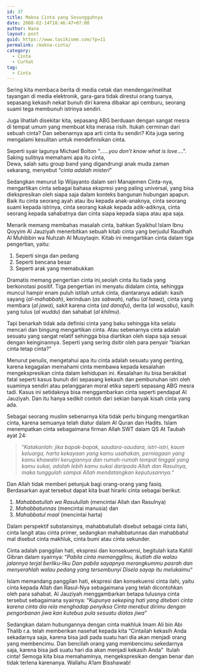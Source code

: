 ```yaml
---
id: 37
title: Makna Cinta yang Sesungguhnya
date: 2008-02-14T18:46:47+07:00
author: Nana
layout: post
guid: https://www.tasikisme.com/?p=11
permalink: /makna-cinta/
category:
  - Cinta
  - Curhat
tag:
  - Cinta
---
```

Sering kita membaca berita di media cetak dan mendengar/melihat tayangan di media elektronik, gara-gara tidak direstui orang tuanya, sepasang kekasih nekat bunuh diri karena dibakar api cemburu, seorang suami tega membunuh istrinya sendiri.

Juga lihatlah disekitar kita, sepasang ABG berduaan dengan sangat mesra di tempat umum yang membuat kita merasa risih. Itukah cerminan dari sebuah cinta? Dan sebenarnya apa arti cinta itu sendiri? Kita juga sering mengalami kesulitan untuk mendefinisikan cinta.

Seperti syair lagunya Michael Bolton “……_you don’t know what is love_….”. Saking sulitnya memahami apa itu cinta,  
Dewa, salah satu group band yang digandrungi anak muda zaman sekarang, menyebut “_cinta adalah misteri_”

Sedangkan menurut Iip Wijayanto dalam seri Manajemen Cinta-nya, mengartikan cinta sebagai bahasa ekspresi yang paling universal, yang bisa diekspresikan oleh siapa saja dalam konteks bangunan hubungan apapun. Baik itu cinta seorang ayah atau ibu kepada anak-anaknya, cinta seorang suami kepada istrinya, cinta seorang kakak kepada adik-adiknya, cinta seorang kepada sahabatnya dan cinta siapa kepada siapa atau apa saja.

Menarik memang membahas masalah cinta, bahkan Syaikhul Islam Ibnu Qoyyim Al Jauziyah menerbitkan sebuah kitab cinta yang berjudul Raudhah Al Muhibbin wa Nuhzah Al Musytaqin. Kitab ini mengartikan cinta dalam tiga pengertian, yaitu:

  1. Seperti singa dan pedang
  2. Seperti bencana besar
  3. Seperti arak yang memabukkan

Dramatis memang pengertian cinta ini,seolah cinta itu tiada yang berkonotasi positif. Tiga pengertian ini menyatu didalam cinta, sehingga muncul hampir enam puluh istilah untuk cinta, diantaranya adalah: kasih sayang (_al-mahabbah_), kerinduan (_as sabwah_), nafsu (_al hawa_), cinta yang membara (_al jawa_), sakit karena cinta (_ad danafu_), derita (_al wasabu_), kasih yang tulus (_al wuddu_) dan sahabat (_al khilmu_).

Tapi benarkah tidak ada definisi cinta yang baku sehingga kita selalu mencari dan bingung mengartikan cinta. Atau sebenarnya cinta adalah sesuatu yang sangat relatif sehingga bisa diartikan oleh siapa saja sesuai dengan keinginannya. Seperti yang sering dsitir oleh para penyair ”biarkan cinta tetap cinta?”

Menurut penulis, mengetahui apa itu cinta adalah sesuatu yang penting, karena kegagalan memahami cinta membawa kepada kesalahan mengekspresikan cinta dalam kehidupan ini. Kesalahan itu bisa berakibat fatal seperti kasus bunuh diri sepasang kekasih dan pembunuhan istri oleh suaminya sendiri atau pelanggaran moral etika seperti sepasang ABG mesra tadi. Kasus ini setidaknya bisa menggambarkan cinta seperti pendapat Al Jauziyah. Dan itu hanya sedikit contoh dari sekian banyak kisah cinta yang ada.

Sebagai seorang muslim sebenarnya kita tidak perlu bingung mengartikan cinta, karena semuanya telah diatur dalam Al Quran dan Hadits. Islam menempatkan cinta sebagaimana firman Allah SWT dalam QS At Taubah ayat 24:

> “_Katakanlah: jika bapak-bapak, saudara-saudara, istri-istri, kaum keluarga, harta kekayaan yang kamu usahakan,_ _perniagaan yang kamu khawatiri kerugiannya dan rumah-rumah tempat tinggal yang kamu sukai, adalah lebih kamu sukai daripada Allah dan Rasulnya, maka tunggulah sampai Allah mendatangkan keputusannya._&#8220;

Dan Allah tidak memberi petunjuk bagi orang-orang yang fasiq. Berdasarkan ayat tersebut dapat kita buat hirarki cinta sebagai berikut:

  1. _Mahabbatullah wa Rasulullah_ (mencintai Allah dan Rasulnya)
  2. _Mahabbatunnas_ (mencintai manusia) dan
  3. _Mahabbatul maal_ (mencintai harta)

Dalam perspektif substansinya, mahabbatullah disebut sebagai cinta ilahi, cinta langit atau cinta primer, sedangkan mahabbatunnas dan mahabbatul mal disebut cinta makhluk, cinta bumi atau cinta sekunder.

Cinta adalah panggilan hati, ekspresi dan konsekuensi, begitulah kata Kahlil Gibran dalam syairnya: “_Pabila cinta memanggilmu, ikutlah dia walau jalannya terjal berliku-liku Dan pabila sayapnya merangkummu pasrah dan menyerahlah walau pedang yang tersembunyi Disela sayap itu melukaimu_“

Islam memandang panggilan hati, ekspresi dan konsekuensi cinta ilahi, yaitu cinta kepada Allah dan Rasul-Nya sebagaimana yang telah dicontohkan oleh para sahabat. Al Jauziyah menggambarkan betapa tulusnya cinta tersebut sebagaimana syairnya: “_Kupunya sekeping hati yang ditebari cinta  karena cinta dia rela menghadap penyiksa Cinta merebut dirimu dengan pengorbanan jiwa kan kutebus pula sesuatu diatas jiwa_”

Sedangkan dalam hubungannya dengan cinta makhluk Imam Ali bin Abi Thalib r.a. telah memberikan nasehat kepada kita “Cintailah kekasih Anda sekadarnya saja, karena bisa jadi pada suatu hari dia akan menjadi orang yang membencimu. Dan bencilah orang yang membencimu sekedarnya saja, karena bisa jadi suatu hari dia akan menjadi kekasih Anda”  Itulah cinta! Semoga kita bisa memahaminya, mengekspresikan dengan benar dan tidak terlena karenanya. Wallahu A’lam Bisshawab!
